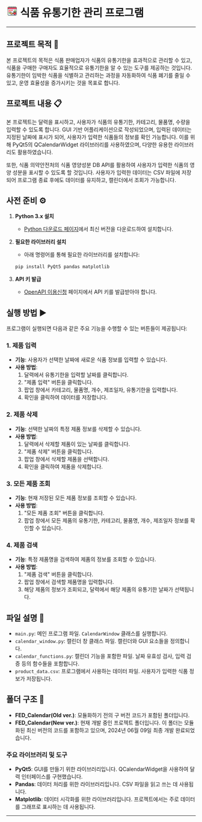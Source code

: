# <img src="./FED_Icon.png" alt="식품 유통기한 관리 시스템" width="30"/> 식품 유통기한 관리 프로그램
---
## 프로젝트 목적 🎯

본 프로젝트의 목적은 식품 판매업자가 식품의 유통기한을 효과적으로 관리할 수 있고, 식품을 구매한 구매자도 효율적으로 유통기한을 알 수 있는 도구를 제공하는 것입니다. 유통기한이 임박한 식품을 식별하고 관리하는 과정을 자동화하여 식품 폐기를 줄일 수 있고, 운영 효율성을 증가시키는 것을 목표로 합니다.

## 프로젝트 내용 📋

본 프로젝트는 달력을 표시하고, 사용자가 식품의 유통기한, 카테고리, 물품명, 수량을 입력할 수 있도록 합니다. GUI 기반 어플리케이션으로 작성되었으며, 입력된 데이터는 지정된 날짜에 표시가 되어, 사용자가 입력한 식품들의 정보를 확인 가능합니다. 이를 위해 PyQt5의 QCalendarWidget 라이브러리를 사용하였으며, 다양한 유용한 라이브러리도 활용하였습니다.

또한, 식품 의약안전처의 식품 영양성분 DB API를 활용하여 사용자가 입력한 식품의 영양 성분을 표시할 수 있도록 할 것입니다. 사용자가 입력한 데이터는 CSV 파일에 저장되어 프로그램 종료 후에도 데이터를 유지하고, 캘린더에서 조회가 가능합니다.

## 사전 준비 ⚙️

1. **Python 3.x 설치**
    - [Python 다운로드 페이지](https://www.python.org/downloads/)에서 최신 버전을 다운로드하여 설치합니다.

2. **필요한 라이브러리 설치**
    - 아래 명령어를 통해 필요한 라이브러리를 설치합니다:
    ```sh
    pip install PyQt5 pandas matplotlib
    ```

3. **API 키 발급**
    - [OpenAPI 이용신청](https://www.foodsafetykorea.go.kr/api/openApiInfo.do?menu_grp=MENU_GRP31&menu_no=656&show_cnt=10&start_idx=1&svc_no=I0750&svc_type_cd=API_TYPE06) 페이지에서 API 키를 발급받아야 합니다.

## 실행 방법 ▶️

프로그램이 실행되면 다음과 같은 주요 기능을 수행할 수 있는 버튼들이 제공됩니다:

### 1. 제품 입력
- **기능**: 사용자가 선택한 날짜에 새로운 식품 정보를 입력할 수 있습니다.
- **사용 방법**: 
    1. 달력에서 유통기한을 입력할 날짜를 클릭합니다.
    2. "제품 입력" 버튼을 클릭합니다.
    3. 팝업 창에서 카테고리, 물품명, 개수, 제조일자, 유통기한을 입력합니다.
    4. 확인을 클릭하여 데이터를 저장합니다.

### 2. 제품 삭제
- **기능**: 선택한 날짜의 특정 제품 정보를 삭제할 수 있습니다.
- **사용 방법**:
    1. 달력에서 삭제할 제품이 있는 날짜를 클릭합니다.
    2. "제품 삭제" 버튼을 클릭합니다.
    3. 팝업 창에서 삭제할 제품을 선택합니다.
    4. 확인을 클릭하여 제품을 삭제합니다.

### 3. 모든 제품 조회
- **기능**: 현재 저장된 모든 제품 정보를 조회할 수 있습니다.
- **사용 방법**:
    1. "모든 제품 조회" 버튼을 클릭합니다.
    2. 팝업 창에서 모든 제품의 유통기한, 카테고리, 물품명, 개수, 제조일자 정보를 확인할 수 있습니다.

### 4. 제품 검색
- **기능**: 특정 제품명을 검색하여 제품의 정보를 조회할 수 있습니다.
- **사용 방법**:
    1. "제품 검색" 버튼을 클릭합니다.
    2. 팝업 창에서 검색할 제품명을 입력합니다.
    3. 해당 제품의 정보가 조회되고, 달력에서 해당 제품의 유통기한 날짜가 선택됩니다.

## 파일 설명 📂

- `main.py`: 메인 프로그램 파일. `CalendarWindow` 클래스를 실행합니다.
- `calendar_window.py`: 캘린더 창 클래스 파일. 캘린더와 GUI 요소들을 정의합니다.
- `calendar_functions.py`: 캘린더 기능을 포함한 파일. 날짜 유효성 검사, 입력 검증 등의 함수들을 포함합니다.
- `product_data.csv`: 프로그램에서 사용하는 데이터 파일. 사용자가 입력한 식품 정보가 저장됩니다.

## 폴더 구조 📁

- **FED_Calendar(Old ver.)**: 모듈화하기 전의 구 버전 코드가 포함된 폴더입니다.
- **FED_Calendar(New ver.)**: 현재 개발 중인 프로젝트 폴더입니다. 이 폴더는 모듈화된 최신 버전의 코드를 포함하고 있으며, 2024년 06월 09일 최종 개발 완료되었습니다.

### 주요 라이브러리 및 도구
- **PyQt5**: GUI를 만들기 위한 라이브러리입니다. QCalendarWidget을 사용하여 달력 인터페이스를 구현했습니다.
- **Pandas**: 데이터 처리를 위한 라이브러리입니다. CSV 파일을 읽고 쓰는 데 사용됩니다.
- **Matplotlib**: 데이터 시각화를 위한 라이브러리입니다. 프로젝트에서는 주로 데이터를 그래프로 표시하는 데 사용됩니다.
---
